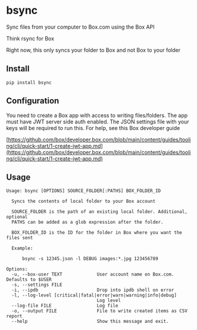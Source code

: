 # bsync
Sync files from your computer to Box.com using the Box API

Think rsync for Box

Right now, this only syncs your folder to Box and not Box to your folder

## Install

`pip install bsync`

## Configuration

You need to create a Box app with access to writing files/folders.
The app must have JWT server side auth enabled.
The JSON settings file with your keys will be required to run this.
For help, see this Box developer guide

[https://github.com/box/developer.box.com/blob/main/content/guides/tooling/cli/quick-start/1-create-jwt-app.md](https://github.com/box/developer.box.com/blob/main/content/guides/tooling/cli/quick-start/1-create-jwt-app.md)

## Usage


```
Usage: bsync [OPTIONS] SOURCE_FOLDER[:PATHS] BOX_FOLDER_ID

  Syncs the contents of local folder to your Box account

  SOURCE_FOLDER is the path of an existing local folder. Additional, optional
  PATHS can be added as a glob expression after the folder.

  BOX_FOLDER_ID is the ID for the folder in Box where you want the files sent

  Example:

      bsync -s 12345.json -l DEBUG images:*.jpg 123456789

Options:
  -u, --box-user TEXT             User account name on Box.com. Defaults to $USER
  -s, --settings FILE
  -i, --ipdb                      Drop into ipdb shell on error
  -l, --log-level [critical|fatal|error|warn|warning|info|debug]
                                  Log level
  --log-file FILE                 Log file
  -o, --output FILE               File to write created items as CSV report
  --help                          Show this message and exit.
  ```

